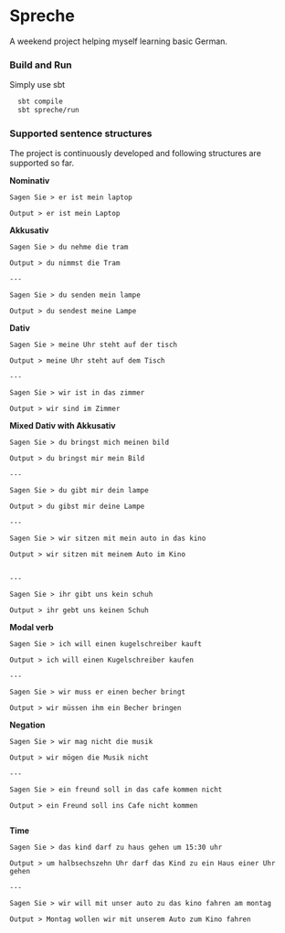 # Spreche

A weekend project helping myself learning basic German.

### Build and Run

Simply use sbt

```bash
  sbt compile
  sbt spreche/run
```

### Supported sentence structures

The project is continuously developed and following structures are supported so far.

<b>Nominativ</b>

```
Sagen Sie > er ist mein laptop

Output > er ist mein Laptop

```

<b>Akkusativ</b>

```
Sagen Sie > du nehme die tram

Output > du nimmst die Tram

---

Sagen Sie > du senden mein lampe

Output > du sendest meine Lampe

```

<b>Dativ</b>

```
Sagen Sie > meine Uhr steht auf der tisch

Output > meine Uhr steht auf dem Tisch

---

Sagen Sie > wir ist in das zimmer

Output > wir sind im Zimmer

```

<b>Mixed Dativ with Akkusativ</b>

```
Sagen Sie > du bringst mich meinen bild

Output > du bringst mir mein Bild

---

Sagen Sie > du gibt mir dein lampe

Output > du gibst mir deine Lampe

---

Sagen Sie > wir sitzen mit mein auto in das kino

Output > wir sitzen mit meinem Auto im Kino


---

Sagen Sie > ihr gibt uns kein schuh

Output > ihr gebt uns keinen Schuh

```

<b>Modal verb</b>

```
Sagen Sie > ich will einen kugelschreiber kauft

Output > ich will einen Kugelschreiber kaufen

---

Sagen Sie > wir muss er einen becher bringt

Output > wir müssen ihm ein Becher bringen

```

<b>Negation</b>

```
Sagen Sie > wir mag nicht die musik

Output > wir mögen die Musik nicht

---

Sagen Sie > ein freund soll in das cafe kommen nicht

Output > ein Freund soll ins Cafe nicht kommen


```

<b>Time</b>

```
Sagen Sie > das kind darf zu haus gehen um 15:30 uhr

Output > um halbsechszehn Uhr darf das Kind zu ein Haus einer Uhr gehen

---

Sagen Sie > wir will mit unser auto zu das kino fahren am montag

Output > Montag wollen wir mit unserem Auto zum Kino fahren

```